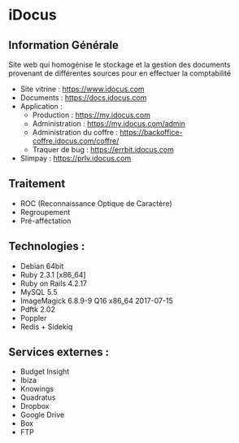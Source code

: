 # iDocus

## Information Générale
Site web qui homogénise le stockage et la gestion des documents provenant de différentes sources pour en effectuer la comptabilité

* Site vitrine : https://www.idocus.com
* Documents : https://docs.idocus.com
* Application :
  - Production : https://my.idocus.com
  - Administration : https://my.idocus.com/admin
  - Administration du coffre : https://backoffice-coffre.idocus.com/coffre/
  - Traquer de bug : https://errbit.idocus.com
* Slimpay : https://prlv.idocus.com

## Traitement
- ROC (Reconnaissance Optique de Caractère)
- Regroupement
- Pré-afféctation

## Technologies :
- Debian 64bit
- Ruby 2.3.1 [x86_64]
- Ruby on Rails 4.2.17
- MySQL 5.5
- ImageMagick 6.8.9-9 Q16 x86_64 2017-07-15
- Pdftk 2.02
- Poppler
- Redis + Sidekiq

## Services externes :
* Budget Insight
* Ibiza
* Knowings
* Quadratus
* Dropbox
* Google Drive
* Box
* FTP
